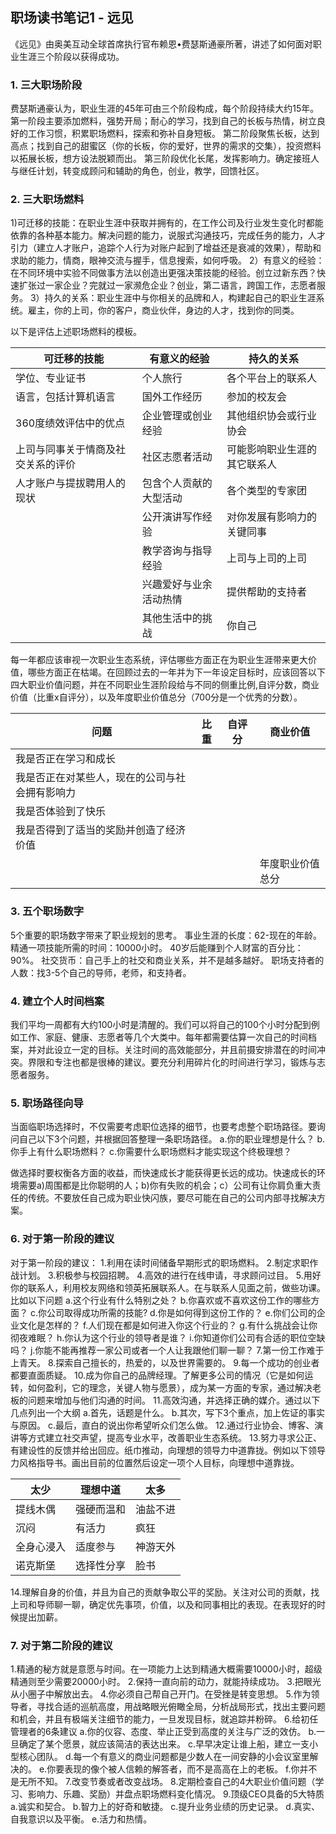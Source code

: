 ## 职场读书笔记1 - 远见

《远见》由奥美互动全球首席执行官布赖恩•费瑟斯通豪所著，讲述了如何面对职业生涯三个阶段以获得成功。


### 1. 三大职场阶段
费瑟斯通豪认为，职业生涯的45年可由三个阶段构成，每个阶段持续大约15年。
第一阶段主要添加燃料，强势开局；耐心的学习，找到自己的长板与热情，树立良好的工作习惯，积累职场燃料，探索和弥补自身短板。
第二阶段聚焦长板，达到高点；找到自己的甜蜜区（你的长板，你的爱好，世界的需求的交集），投资燃料以拓展长板，想方设法脱颖而出。
第三阶段优化长尾，发挥影响力。确定接班人与继任计划，转变成顾问和辅助的角色，创业，教学，回馈社区。


### 2. 三大职场燃料
1)可迁移的技能：在职业生涯中获取并拥有的，在工作公司及行业发生变化时都能依靠的各种基本能力。解决问题的能力，说服式沟通技巧，完成任务的能力，人才引力（建立人才账户，追踪个人行为对账户起到了增益还是衰减的效果），帮助和求助的能力，情商，眼神交流与握手，信息搜索，如何呼吸。
2）有意义的经验： 在不同环境中实验不同做事方法以创造出更强决策技能的经验。创立过新东西？快速扩张过一家企业？完就过一家濒危企业？创业，第二语言，跨国工作，志愿者服务。
3）持久的关系：职业生涯中与你相关的品牌和人，构建起自己的职业生涯系统。雇主，你的上司，你的客户，商业伙伴，身边的人才，找到你的同类。

以下是评估上述职场燃料的模板。

|可迁移的技能|有意义的经验|持久的关系|
|------|------|------|
|学位、专业证书|个人旅行|各个平台上的联系人|
|语言，包括计算机语言|国外工作经历|参加的校友会|
|360度绩效评估中的优点|企业管理或创业经验|其他组织协会或行业协会|
|上司与同事关于情商及社交关系的评价|社区志愿者活动|可能影响职业生涯的其它联系人|
|人才账户与提拔聘用人的现状|包含个人贡献的大型活动|各个类型的专家团|
||公开演讲写作经验|对你发展有影响力的关键同事|
||教学咨询与指导经验|上司与上司的上司|
||兴趣爱好与业余活动热情|提供帮助的支持者|
||其他生活中的挑战|你自己|

每一年都应该审视一次职业生态系统，评估哪些方面正在为职业生涯带来更大价值，哪些方面正在枯竭。在回顾过去的一年并为下一年设定目标时，应该回答以下四大职业价值问题，并在不同职业生涯阶段给与不同的侧重比例,自评分数，商业价值（比重x自评分），以及年度职业价值总分（700分是一个优秀的分数）。 

|问题|比重|自评分|商业价值|
|------|------|------|------|
|我是否正在学习和成长||||
|我是否正在对某些人，现在的公司与社会拥有影响力||||
|我是否体验到了快乐||||
|我是否得到了适当的奖励并创造了经济价值||||
||||年度职业价值总分|


### 3. 五个职场数字
5个重要的职场数字带来了职业规划的思考。
事业生涯的长度：62-现在的年龄。 
精通一项技能所需的时间：10000小时。
40岁后能赚到个人财富的百分比：90%。
社交货币：自己手上的社交和商业关系，并不是越多越好。
职场支持者的人数：找3-5个自己的导师，老师，和支持者。


### 4. 建立个人时间档案
我们平均一周都有大约100小时是清醒的。我们可以将自己的100个小时分配到例如工作、家庭、健康、志愿者等几个大类中。每年都需要估算一次自己的时间档案，并对此设立一定的目标。关注时间的高效能部分，并且前摄安排潜在的时间冲突。界限和专注也都是很棒的建议。要充分利用碎片化的时间进行学习，锻炼与志愿者服务。

### 5. 职场路径向导
当面临职场选择时，不仅需要考虑职位选择的细节，也要考虑整个职场路径。要询问自己以下3个问题，并根据回答整理一条职场路径。
    a.你的职业理想是什么？
    b.你手上有什么职场燃料？
    c.你需要什么职场燃料才能实现这个终极理想？

做选择时要权衡各方面的收益，而快速成长才能获得更长远的成功。快速成长的环境需要a)周围都是比你聪明的人；b)你有失败的机会；c）公司有让你肩负重大责任的传统。不要放任自己成为职业快闪族，要尽可能在自己的公司内部寻找解决方案。


### 6. 对于第一阶段的建议
对于第一阶段的建议：
1.利用在读时间储备早期形式的职场燃料。
2.制定求职作战计划。
3.积极参与校园招聘。
4.高效的进行在线申请，寻求顾问过目。
5.用好你的联系人，利用校友网络和领英拓展联系人。在与联系人见面之前，做些功课。比如以下问题
    a.这个行业有什么特别之处？
    b.你喜欢或不喜欢这份工作的哪些方面？
    c.你公司取得成功所需的技能?
    d.你是如何得到这份工作的？
    e.你们公司的企业文化是怎样的？
    f.人们现在都是如何进入你这个行业的？
    g.有什么挑战会让你彻夜难眠？
    h.你认为这个行业的领导者是谁？
    i.你知道你们公司有合适的职位空缺吗？
    j.你能不能再推荐一家公司或者一个人让我跟他们聊一聊？
7.第一份工作难于上青天。
8.探索自己擅长的，热爱的，以及世界需要的。
9.每一个成功的创业者都要直面质疑。
10.成为你自己的品牌经理。了解更多公司的情况（它是如何运转，如何盈利，它的理念，关键人物与愿景），成为某一方面的专家，通过解决老板的问题来增加与他们沟通的时间。
11.高效沟通，并选择正确的媒介。通过以下几点列出一个大纲
    a.首先，话题是什么。
    b.其次，写下3个重点，加上佐证的事实与原因。
    c.最后，直白的说出你希望听众们怎么做。
12.通过行业协会、博客、演讲等方式建立社交声望，提高专业水平，改善职业生态系统。
13.努力寻求公正、有建设性的反馈并给出回应。纸巾推动，向理想的领导力中道靠拢。例如以下领导力风格指导书。画出目前的位置然后设定一项个人目标，向理想中道靠拢。

|太少|理想中道|太多|
|------|------|------|
|提线木偶|强硬而温和|油盐不进|
|沉闷|有活力|疯狂|
|全身心浸入|适度参与|神游天外|
|诺克斯堡|选择性分享|脸书|

14.理解自身的价值，并且为自己的贡献争取公平的奖励。关注对公司的贡献，找上司和导师聊一聊，确定优先事项，价值，以及和同事相比的表现。在表现好的时候提出加薪。



### 7. 对于第二阶段的建议
1.精通的秘方就是意愿与时间。在一项能力上达到精通大概需要10000小时，超级精通则至少需要20000小时。
2.保持一直向前的动力，就能持续成功。
3.把眼光从小圈子中解放出去。
4.你必须自己帮自己开门。在受挫是转变思想。
5.作为领导者，寻找合适的巡航高度，用战略眼光俯瞰全局，分析战局形式，找出主要问题和机会，并且有极端关注细节的能力，一旦发现目标，就追踪并粉碎。
6.给初任管理者的6条建议
    a.你的仪容、态度、举止正受到高度的关注与广泛的效仿。
    b.一旦确定了某个愿景，就应该简洁的表达出来。
    c.早早决定让谁上船，建立一支小型核心团队。
    d.每一个有意义的商业问题都是少数人在一间安静的小会议室里解决的。
    e.你要表现的像个被人信赖的解答者，而不是高高在上的老板。
    f.你并不是无所不知。
7.改变节奏或者改变战场。
8.定期检查自己的4大职业价值问题（学习、影响力、乐趣、奖励）并盘点职场燃料变化情况。
9.顶级CEO具备的5大特质
    a.诚实和契合。
    b.智力上的好奇和敏捷。
    c.提升业务业绩的历史记录。
    d.真实、自我意识以及平衡。
    e.活力和热情。
  


